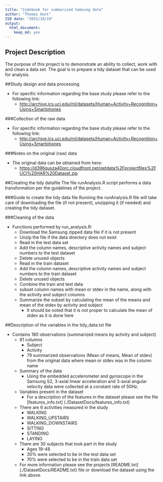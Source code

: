 ```yaml
---
title: "Codebook for summarized Samsung data"
author: "Thomas Hunt"
ISO date: "2015/10/19"
output:
  html_document:
    keep_md: yes
---
```


## Project Description
The purpose of this project is to demonstrate an ability to collect, work with and clean a data set.  The goal
is to prepare a tidy dataset that can be used for analysis.

##Study design and data processing
* For specific information regarding the base study please refer to the following link:
    *  http://archive.ics.uci.edu/ml/datasets/Human+Activity+Recognition+Using+Smartphones

###Collection of the raw data
* For specific information regarding the base study please refer to the following link:
    * http://archive.ics.uci.edu/ml/datasets/Human+Activity+Recognition+Using+Smartphones

###Notes on the original (raw) data 
* The original data can be obtained from here:
    * https://d396qusza40orc.cloudfront.net/getdata%2Fprojectfiles%2FUCI%20HAR%20Dataset.zip

##Creating the tidy datafile
The file runAnalysis.R script performs a data transformation per the guidelines of the project.

###Guide to create the tidy data file
Running the runAnalysis.R file will take care of downloading the file (if not present), unzipping it (if needed) and creating the tidy dataset.

###Cleaning of the data
* Functions performed by run_analysis.R:
    * Download the Samsung zipped data file if it is not present
    * Unzip the file if the data directory does not exist
    * Read in the test data set
    * Add the column names, descriptive activity names and subject numbers to the test dataset
    * Delete unused objects
    * Read in the train dataset
    * Add the column names, descriptive activity names and subject numbers to the train dataset
    * Delete unused objects
    * Combine the train and test data
    * subset column names with mean or stdev in the name, along with the activity and subject columns
    * Summarize the subset by calculating the mean of the means and mean of the stdev by activity and subject
        * It should be noted that it is not proper to calculate the mean of stdev as it is done here


##Description of the variables in the tidy_data.txt file
* Contains 180 observations (summarized means by activity and subject)
    * 81 columns
        * Subject
        * Activity
        * 79 summarized observations (Mean of means, Mean of stdev) from the original data where mean or stdev was in the column name
    * Summary of the data
        * Using the embedded accelerometer and gyroscope in the Samsung S2, 3-axial linear acceleration and 3-axial angular velocity data were collected at a constant rate of 50Hz.
    * Variables present in the dataset
        * For a description of the features in the dataset please see the file [features_info.txt] (./DatasetDocs/features_info.txt) 
    * There are 6 activities measured in the study
        * WALKING
        * WALKING_UPSTAIRS
        * WALKING_DOWNSTAIRS
        * SITTING
        * STANDING
        * LAYING
    * There are 30 subjects that took part in the study
        * Ages 19-48
        * 30% were selected to be in the test data set
        * 70% were selected to be in the train data set
    * For more information please see the projects [README.txt] (./DatasetDocs/README.txt) file or download the dataset using the link above.




